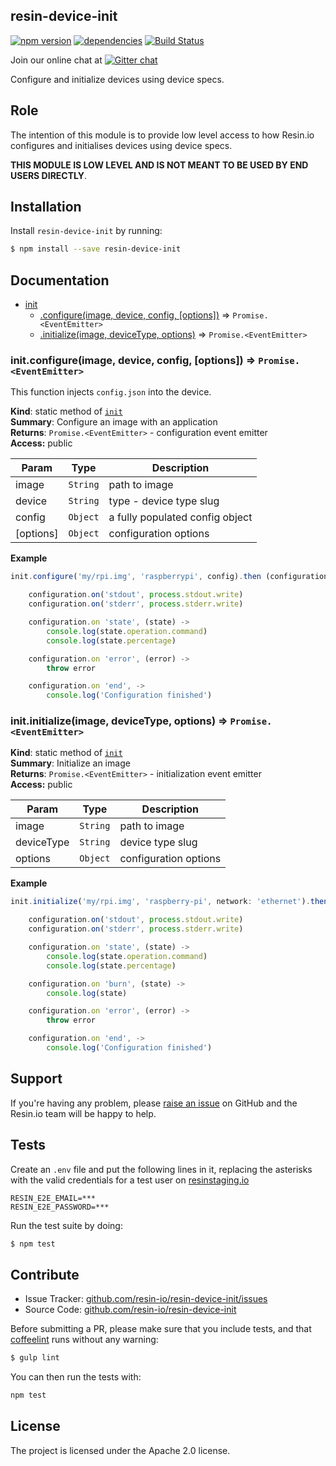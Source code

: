 resin-device-init
-----------------

[![npm version](https://badge.fury.io/js/resin-device-init.svg)](http://badge.fury.io/js/resin-device-init)
[![dependencies](https://david-dm.org/resin-io/resin-device-init.png)](https://david-dm.org/resin-io/resin-device-init.png)
[![Build Status](https://travis-ci.org/resin-io/resin-device-init.svg?branch=master)](https://travis-ci.org/resin-io/resin-device-init)

Join our online chat at [![Gitter chat](https://badges.gitter.im/resin-io/chat.png)](https://gitter.im/resin-io/chat)

Configure and initialize devices using device specs.

Role
----

The intention of this module is to provide low level access to how Resin.io configures and initialises devices using device specs.

**THIS MODULE IS LOW LEVEL AND IS NOT MEANT TO BE USED BY END USERS DIRECTLY**.

Installation
------------

Install `resin-device-init` by running:

```sh
$ npm install --save resin-device-init
```

Documentation
-------------


* [init](#module_init)
    * [.configure(image, device, config, [options])](#module_init.configure) ⇒ <code>Promise.&lt;EventEmitter&gt;</code>
    * [.initialize(image, deviceType, options)](#module_init.initialize) ⇒ <code>Promise.&lt;EventEmitter&gt;</code>

<a name="module_init.configure"></a>

### init.configure(image, device, config, [options]) ⇒ <code>Promise.&lt;EventEmitter&gt;</code>
This function injects `config.json` into the device.

**Kind**: static method of <code>[init](#module_init)</code>  
**Summary**: Configure an image with an application  
**Returns**: <code>Promise.&lt;EventEmitter&gt;</code> - configuration event emitter  
**Access:** public  

| Param | Type | Description |
| --- | --- | --- |
| image | <code>String</code> | path to image |
| device | <code>String</code> | type - device type slug |
| config | <code>Object</code> | a fully populated config object |
| [options] | <code>Object</code> | configuration options |

**Example**  
```js
init.configure('my/rpi.img', 'raspberrypi', config).then (configuration) ->

	configuration.on('stdout', process.stdout.write)
	configuration.on('stderr', process.stderr.write)

	configuration.on 'state', (state) ->
		console.log(state.operation.command)
		console.log(state.percentage)

	configuration.on 'error', (error) ->
		throw error

	configuration.on 'end', ->
		console.log('Configuration finished')
```
<a name="module_init.initialize"></a>

### init.initialize(image, deviceType, options) ⇒ <code>Promise.&lt;EventEmitter&gt;</code>
**Kind**: static method of <code>[init](#module_init)</code>  
**Summary**: Initialize an image  
**Returns**: <code>Promise.&lt;EventEmitter&gt;</code> - initialization event emitter  
**Access:** public  

| Param | Type | Description |
| --- | --- | --- |
| image | <code>String</code> | path to image |
| deviceType | <code>String</code> | device type slug |
| options | <code>Object</code> | configuration options |

**Example**  
```js
init.initialize('my/rpi.img', 'raspberry-pi', network: 'ethernet').then (configuration) ->

	configuration.on('stdout', process.stdout.write)
	configuration.on('stderr', process.stderr.write)

	configuration.on 'state', (state) ->
		console.log(state.operation.command)
		console.log(state.percentage)

	configuration.on 'burn', (state) ->
		console.log(state)

	configuration.on 'error', (error) ->
		throw error

	configuration.on 'end', ->
		console.log('Configuration finished')
```

Support
-------

If you're having any problem, please [raise an issue](https://github.com/resin-io/resin-device-init/issues/new) on GitHub and the Resin.io team will be happy to help.

Tests
-----

Create an `.env` file and put the following lines in it, replacing the asterisks
with the valid credentials for a test user on [resinstaging.io](https://resinstaging.io)

```
RESIN_E2E_EMAIL=***
RESIN_E2E_PASSWORD=***
```

Run the test suite by doing:

```sh
$ npm test
```

Contribute
----------

- Issue Tracker: [github.com/resin-io/resin-device-init/issues](https://github.com/resin-io/resin-device-init/issues)
- Source Code: [github.com/resin-io/resin-device-init](https://github.com/resin-io/resin-device-init)

Before submitting a PR, please make sure that you include tests, and that [coffeelint](http://www.coffeelint.org/) runs without any warning:

```sh
$ gulp lint
```

You can then run the tests with:

```sh
npm test
```

License
-------

The project is licensed under the Apache 2.0 license.
